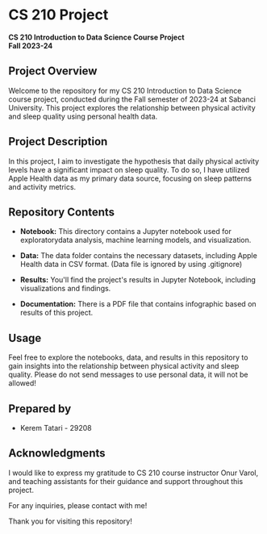 # CS 210 Project

**CS 210 Introduction to Data Science Course Project**
<br>**Fall 2023-24**

## Project Overview

Welcome to the repository for my CS 210 Introduction to Data Science course project, conducted during the Fall semester of 2023-24 at Sabanci University. This project explores the relationship between physical activity and sleep quality using personal health data.

## Project Description

In this project, I aim to investigate the hypothesis that daily physical activity levels have a significant impact on sleep quality. To do so, I have utilized Apple Health data as my primary data source, focusing on sleep patterns and activity metrics.

## Repository Contents

- **Notebook:** This directory contains a Jupyter notebook used for exploratorydata analysis, machine learning models, and visualization.

- **Data:** The data folder contains the necessary datasets, including Apple Health data in CSV format. (Data file is ignored by using .gitignore)

- **Results:** You'll find the project's results in Jupyter Notebook, including visualizations and findings.

- **Documentation:** There is a PDF file that contains infographic based on results of this project.

## Usage

Feel free to explore the notebooks, data, and results in this repository to gain insights into the relationship between physical activity and sleep quality. Please do not send messages to use personal data, it will not be allowed!

## Prepared by

- Kerem Tatari - 29208

## Acknowledgments

I would like to express my gratitude to CS 210 course instructor Onur Varol, and teaching assistants for their guidance and support throughout this project.

For any inquiries, please contact with me!

Thank you for visiting this repository!
